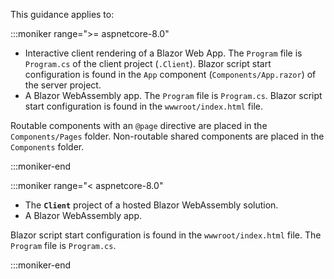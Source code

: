 This guidance applies to:

:::moniker range=">= aspnetcore-8.0"

* Interactive client rendering of a Blazor Web App. The `Program` file is `Program.cs` of the client project (`.Client`). Blazor script start configuration is found in the `App` component (`Components/App.razor`) of the server project.
* A Blazor WebAssembly app. The `Program` file is `Program.cs`. Blazor script start configuration is found in the `wwwroot/index.html` file.

Routable components with an `@page` directive are placed in the `Components/Pages` folder. Non-routable shared components are placed in the `Components` folder.

:::moniker-end

:::moniker range="< aspnetcore-8.0"

* The **`Client`** project of a hosted Blazor WebAssembly solution.
* A Blazor WebAssembly app.

Blazor script start configuration is found in the `wwwroot/index.html` file. The `Program` file is `Program.cs`.

:::moniker-end
